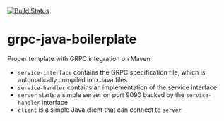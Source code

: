 [![Build Status](https://travis-ci.com/joaomlneto/grpc-java-boilerplate.svg?token=QsVQsaqyQNrgjyTyzV4W&branch=master)](https://travis-ci.com/joaomlneto/grpc-java-boilerplate)

# grpc-java-boilerplate
Proper template with GRPC integration on Maven

- `service-interface` contains the GRPC specification file, which is
automatically compiled into Java files
- `service-handler` contains an implementation of the service interface
- `server` starts a simple server on port 9090 backed by the `service-handler` interface
- `client` is a simple Java client that can connect to `server`
